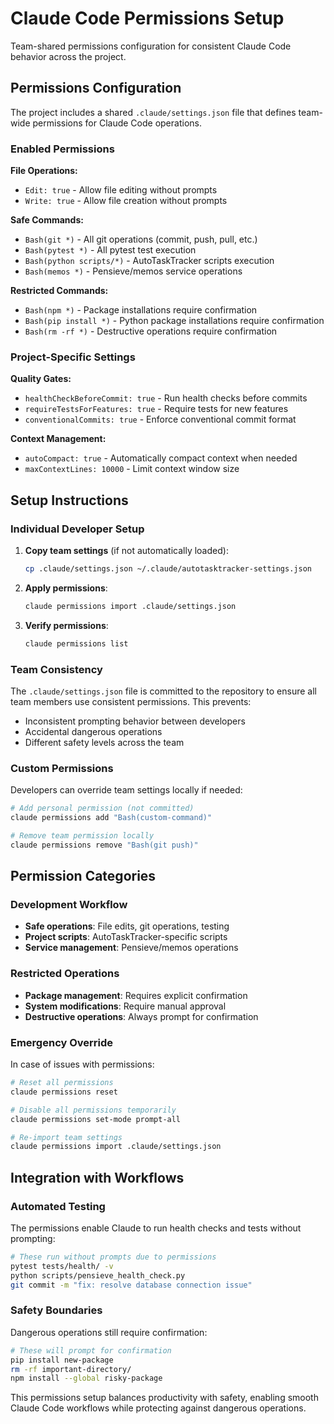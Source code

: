 # Claude Code Permissions Setup

Team-shared permissions configuration for consistent Claude Code behavior across the project.

## Permissions Configuration

The project includes a shared `.claude/settings.json` file that defines team-wide permissions for Claude Code operations.

### Enabled Permissions

**File Operations:**
- `Edit: true` - Allow file editing without prompts
- `Write: true` - Allow file creation without prompts

**Safe Commands:**
- `Bash(git *)` - All git operations (commit, push, pull, etc.)
- `Bash(pytest *)` - All pytest test execution
- `Bash(python scripts/*)` - AutoTaskTracker scripts execution
- `Bash(memos *)` - Pensieve/memos service operations

**Restricted Commands:**
- `Bash(npm *)` - Package installations require confirmation
- `Bash(pip install *)` - Python package installations require confirmation  
- `Bash(rm -rf *)` - Destructive operations require confirmation

### Project-Specific Settings

**Quality Gates:**
- `healthCheckBeforeCommit: true` - Run health checks before commits
- `requireTestsForFeatures: true` - Require tests for new features
- `conventionalCommits: true` - Enforce conventional commit format

**Context Management:**
- `autoCompact: true` - Automatically compact context when needed
- `maxContextLines: 10000` - Limit context window size

## Setup Instructions

### Individual Developer Setup

1. **Copy team settings** (if not automatically loaded):
   ```bash
   cp .claude/settings.json ~/.claude/autotasktracker-settings.json
   ```

2. **Apply permissions**:
   ```bash
   claude permissions import .claude/settings.json
   ```

3. **Verify permissions**:
   ```bash
   claude permissions list
   ```

### Team Consistency

The `.claude/settings.json` file is committed to the repository to ensure all team members use consistent permissions. This prevents:

- Inconsistent prompting behavior between developers
- Accidental dangerous operations
- Different safety levels across the team

### Custom Permissions

Developers can override team settings locally if needed:

```bash
# Add personal permission (not committed)
claude permissions add "Bash(custom-command)"

# Remove team permission locally
claude permissions remove "Bash(git push)"
```

## Permission Categories

### Development Workflow
- **Safe operations**: File edits, git operations, testing
- **Project scripts**: AutoTaskTracker-specific scripts
- **Service management**: Pensieve/memos operations

### Restricted Operations
- **Package management**: Requires explicit confirmation
- **System modifications**: Require manual approval
- **Destructive operations**: Always prompt for confirmation

### Emergency Override

In case of issues with permissions:

```bash
# Reset all permissions
claude permissions reset

# Disable all permissions temporarily
claude permissions set-mode prompt-all

# Re-import team settings
claude permissions import .claude/settings.json
```

## Integration with Workflows

### Automated Testing
The permissions enable Claude to run health checks and tests without prompting:

```bash
# These run without prompts due to permissions
pytest tests/health/ -v
python scripts/pensieve_health_check.py
git commit -m "fix: resolve database connection issue"
```

### Safety Boundaries
Dangerous operations still require confirmation:

```bash
# These will prompt for confirmation
pip install new-package
rm -rf important-directory/
npm install --global risky-package
```

This permissions setup balances productivity with safety, enabling smooth Claude Code workflows while protecting against dangerous operations.